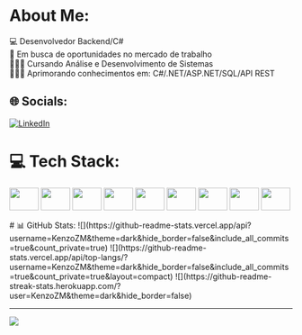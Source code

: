 # About Me:
💻 Desenvolvedor Backend/C#<br>🏢 Em busca de oportunidades no mercado de trabalho<br>👨🏻‍🎓 Cursando Análise e Desenvolvimento de Sistemas<br>👨🏻‍💻 Aprimorando conhecimentos em: C#/.NET/ASP.NET/SQL/API REST<br>


## 🌐 Socials:
[![LinkedIn](https://img.shields.io/badge/LinkedIn-%230077B5.svg?logo=linkedin&logoColor=white)](https://www.linkedin.com/in/kenzo-mateus-a36970281/) 

# 💻 Tech Stack:
<div style="display: inline_block">
  <img align="center" height="40" width="52" src="https://cdn.jsdelivr.net/gh/devicons/devicon/icons/csharp/csharp-original.svg" />
  <img align="center"  height="40" width="52" src="https://cdn.jsdelivr.net/gh/devicons/devicon/icons/dotnetcore/dotnetcore-original.svg" />
  <img align="center" height="40" width="52" src="https://cdn.jsdelivr.net/gh/devicons/devicon/icons/mysql/mysql-original.svg" />
  <img align="center"  height="40" width="52" src="https://cdn.jsdelivr.net/gh/devicons/devicon/icons/mongodb/mongodb-original-wordmark.svg" />
  <img align="center"  height="40" width="52" src="https://cdn.jsdelivr.net/gh/devicons/devicon/icons/javascript/javascript-original.svg" />
  <img align="center" height="40" width="52" src="https://cdn.jsdelivr.net/gh/devicons/devicon/icons/html5/html5-original.svg" />
  <img align="center" height="40" width="52" src="https://cdn.jsdelivr.net/gh/devicons/devicon/icons/css3/css3-original.svg" />
  <img align="center"  height="40" width="52" src="https://cdn.jsdelivr.net/gh/devicons/devicon/icons/bootstrap/bootstrap-original.svg" />
  <img align="center" height="40" width="52" src="https://cdn.jsdelivr.net/gh/devicons/devicon/icons/git/git-original.svg" />
</div>
<br>
# 📊 GitHub Stats:
![](https://github-readme-stats.vercel.app/api?username=KenzoZM&theme=dark&hide_border=false&include_all_commits=true&count_private=true) ![](https://github-readme-stats.vercel.app/api/top-langs/?username=KenzoZM&theme=dark&hide_border=false&include_all_commits=true&count_private=true&layout=compact)
![](https://github-readme-streak-stats.herokuapp.com/?user=KenzoZM&theme=dark&hide_border=false)<br/>

---
[![](https://visitcount.itsvg.in/api?id=KenzoZM&icon=0&color=12)](https://visitcount.itsvg.in)

<!-- Proudly created with GPRM ( https://gprm.itsvg.in ) -->
